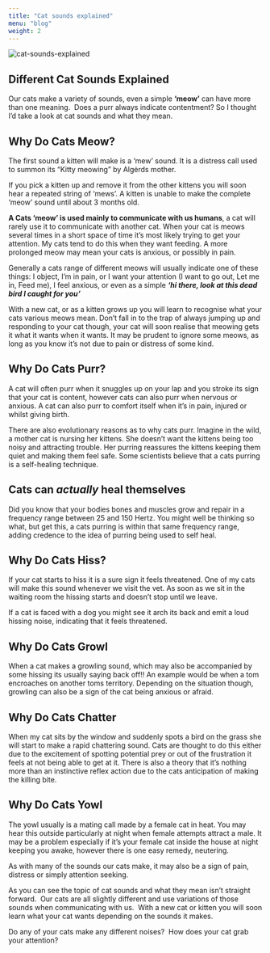 ```yaml
---
title: "Cat sounds explained"
menu: "blog"
weight: 2
---
```


![cat-sounds-explained](https://images.unsplash.com/photo-1589296290393-a1f57c204a4e?ixid=MXwxMjA3fDB8MHxwaG90by1wYWdlfHx8fGVufDB8fHw%3D&ixlib=rb-1.2.1&auto=format&fit=crop&w=1350&q=80)

## Different Cat Sounds Explained

Our cats make a variety of sounds, even a simple **‘meow’** can have more than one meaning.  Does a purr always indicate contentment? So I thought I’d take a look at cat sounds and what they mean.

## Why Do Cats Meow?

The first sound a kitten will make is a ‘mew’ sound. It is a distress call used to summon its “Kitty meowing” by Algėrds
mother.

If you pick a kitten up and remove it from the other kittens you will soon hear a repeated string of ‘mews’. A kitten is unable to make the complete ‘meow’ sound until about 3 months old.

**A Cats ‘meow’ is used mainly to communicate with us humans**, a cat will rarely use it to communicate with another cat. When your cat is meows several times in a short space of time it’s most likely trying to get your attention. My cats tend to do this when they want feeding. A more prolonged meow may mean your cats is anxious, or possibly in pain.

Generally a cats range of different meows will usually indicate one of these things:
I object, I’m in pain, or I want your attention (I want to go out, Let me in, Feed me), I feel anxious, or even as a simple ***‘hi there, look at this dead bird I caught for you’***

With a new cat, or as a kitten grows up you will learn to recognise what your cats various meows mean. Don’t fall in to the trap of always jumping up and responding to your cat though, your cat will soon realise that meowing gets it what it wants when it wants. It may be prudent to ignore some meows, as long as you know it’s not due to pain or distress of some kind.
 
## Why Do Cats Purr?

A cat will often purr when it snuggles up on your lap and you stroke its sign that your cat is content, however cats can also purr when nervous or anxious. A cat can also purr to comfort itself when it’s in pain, injured or whilst giving birth.

There are also evolutionary reasons as to why cats purr. Imagine in the wild, a mother cat is nursing her kittens. She doesn’t want the kittens being too noisy and attracting trouble. Her purring reassures the kittens keeping them quiet and making them feel safe.
Some scientists believe that a cats purring is a self-healing technique.

## Cats can ***actually*** heal themselves

Did you know that your bodies bones and muscles grow and repair in a frequency range between 25 and 150 Hertz. You might well be thinking so what, but get this, a cats purring is within that same frequency range, adding credence to the idea of purring being used to self heal.
 
## Why Do Cats Hiss?

If your cat starts to hiss it is a sure sign it feels threatened. One of my cats will make this sound whenever we visit the vet. As soon as we sit in the waiting room the hissing starts and doesn’t stop until we leave.

If a cat is faced with a dog you might see it arch its back and emit a loud hissing noise, indicating that it feels threatened.
 
## Why Do Cats Growl

When a cat makes a growling sound, which may also be accompanied by some hissing its usually saying back off!! An example would be when a tom encroaches on another toms territory. Depending on the situation though, growling can also be a sign of the cat being anxious or afraid.
 
## Why Do Cats Chatter

When my cat sits by the window and suddenly spots a bird on the grass she will start to make a rapid chattering sound. Cats are thought to do this either due to the excitement of spotting potential prey or out of the frustration it feels at not being able to get at it. There is also a theory that it’s nothing more than an instinctive reflex action due to the cats anticipation of making the killing bite.
 
## Why Do Cats Yowl

The yowl usually is a mating call made by a female cat in heat. You may hear this outside particularly at night when female attempts attract a male. It may be a problem especially if it’s your female cat inside the house at night keeping you awake, however there is one easy remedy, neutering.

As with many of the sounds our cats make, it may also be a sign of pain, distress or simply attention seeking.

As you can see the topic of cat sounds and what they mean isn’t straight forward.  Our cats are all slightly different and use variations of those sounds when communicating with us.  With a new cat or kitten you will soon learn what your cat wants depending on the sounds it makes.

Do any of your cats make any different noises?  How does your cat grab your attention? 
